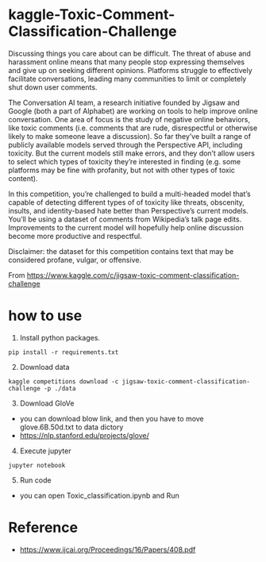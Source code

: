 # kaggle-Toxic-Comment-Classification-Challenge

Discussing things you care about can be difficult. The threat of abuse and harassment online means that many people stop expressing themselves and give up on seeking different opinions. Platforms struggle to effectively facilitate conversations, leading many communities to limit or completely shut down user comments.

The Conversation AI team, a research initiative founded by Jigsaw and Google (both a part of Alphabet) are working on tools to help improve online conversation. One area of focus is the study of negative online behaviors, like toxic comments (i.e. comments that are rude, disrespectful or otherwise likely to make someone leave a discussion). So far they’ve built a range of publicly available models served through the Perspective API, including toxicity. But the current models still make errors, and they don’t allow users to select which types of toxicity they’re interested in finding (e.g. some platforms may be fine with profanity, but not with other types of toxic content).

In this competition, you’re challenged to build a multi-headed model that’s capable of detecting different types of of toxicity like threats, obscenity, insults, and identity-based hate better than Perspective’s current models. You’ll be using a dataset of comments from Wikipedia’s talk page edits. Improvements to the current model will hopefully help online discussion become more productive and respectful.

Disclaimer: the dataset for this competition contains text that may be considered profane, vulgar, or offensive.

From https://www.kaggle.com/c/jigsaw-toxic-comment-classification-challenge

how to use
=================================================================
1. Install python packages.
  ```  
  pip install -r requirements.txt
  ```
  
2. Download data
  ```
  kaggle competitions download -c jigsaw-toxic-comment-classification-challenge -p ./data
  ```
3. Download GloVe
  - you can download blow link, and then you have to move glove.6B.50d.txt to data dictory
  - https://nlp.stanford.edu/projects/glove/
  
4. Execute jupyter
  ```
  jupyter notebook
  ```

5. Run code 
  - you can open Toxic_classification.ipynb and Run
  
Reference
=================================================================
- https://www.ijcai.org/Proceedings/16/Papers/408.pdf
